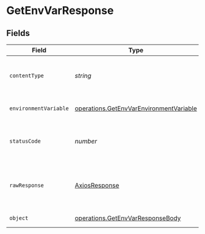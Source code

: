 # GetEnvVarResponse


## Fields

| Field                                                                                                     | Type                                                                                                      | Required                                                                                                  | Description                                                                                               |
| --------------------------------------------------------------------------------------------------------- | --------------------------------------------------------------------------------------------------------- | --------------------------------------------------------------------------------------------------------- | --------------------------------------------------------------------------------------------------------- |
| `contentType`                                                                                             | *string*                                                                                                  | :heavy_check_mark:                                                                                        | HTTP response content type for this operation                                                             |
| `environmentVariable`                                                                                     | [operations.GetEnvVarEnvironmentVariable](../../../sdk/models/operations/getenvvarenvironmentvariable.md) | :heavy_minus_sign:                                                                                        | The environment variable.                                                                                 |
| `statusCode`                                                                                              | *number*                                                                                                  | :heavy_check_mark:                                                                                        | HTTP response status code for this operation                                                              |
| `rawResponse`                                                                                             | [AxiosResponse](https://axios-http.com/docs/res_schema)                                                   | :heavy_check_mark:                                                                                        | Raw HTTP response; suitable for custom response parsing                                                   |
| `object`                                                                                                  | [operations.GetEnvVarResponseBody](../../../sdk/models/operations/getenvvarresponsebody.md)               | :heavy_minus_sign:                                                                                        | Error response.                                                                                           |
